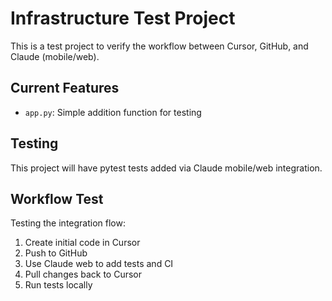 # Infrastructure Test Project

This is a test project to verify the workflow between Cursor, GitHub, and Claude (mobile/web).

## Current Features

- `app.py`: Simple addition function for testing

## Testing

This project will have pytest tests added via Claude mobile/web integration.

## Workflow Test

Testing the integration flow:
1. Create initial code in Cursor
2. Push to GitHub
3. Use Claude web to add tests and CI
4. Pull changes back to Cursor
5. Run tests locally

